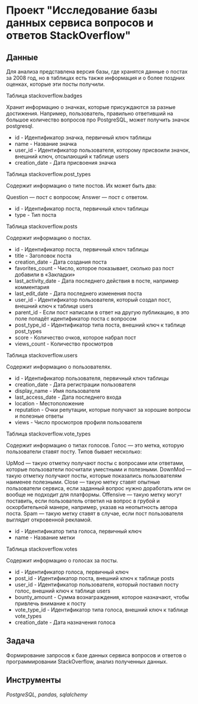 # Проект "Исследование базы данных сервиса вопросов и ответов StackOverflow"

## Данные

Для анализа представлена версия базы, где хранятся данные о постах за 2008 год, но в таблицах есть также информация и о более поздних оценках, которые эти посты получили.

Таблица stackoverflow.badges

Хранит информацию о значках, которые присуждаются за разные достижения. Например, пользователь, правильно ответивший на большое количество вопросов про PostgreSQL, может получить значок postgresql.

- id - Идентификатор значка, первичный ключ таблицы
- name - Название значка
- user_id - Идентификатор пользователя, которому присвоили значок, внешний ключ, отсылающий к таблице users
- creation_date - Дата присвоения значка

Таблица stackoverflow.post_types

Содержит информацию о типе постов. Их может быть два:

Question — пост с вопросом; Answer — пост с ответом.

- id - Идентификатор поста, первичный ключ таблицы
- type - Тип поста

Таблица stackoverflow.posts

Содержит информацию о постах.

- id - Идентификатор поста, первичный ключ таблицы
- title - Заголовок поста
- creation_date - Дата создания поста
- favorites_count - Число, которое показывает, сколько раз пост добавили в «Закладки»
- last_activity_date - Дата последнего действия в посте, например комментария
- last_edit_date - Дата последнего изменения поста
- user_id - Идентификатор пользователя, который создал пост, внешний ключ к таблице users
- parent_id - Если пост написали в ответ на другую публикацию, в это поле попадёт идентификатор поста с вопросом
- post_type_id - Идентификатор типа поста, внешний ключ к таблице post_types
- score - Количество очков, которое набрал пост
- views_count - Количество просмотров

Таблица stackoverflow.users

Содержит информацию о пользователях.

- id - Идентификатор пользователя, первичный ключ таблицы
- creation_date - Дата регистрации пользователя
- display_name - Имя пользователя
- last_access_date - Дата последнего входа
- location - Местоположение
- reputation - Очки репутации, которые получают за хорошие вопросы и полезные ответы
- views - Число просмотров профиля пользователя

Таблица stackoverflow.vote_types

Содержит информацию о типах голосов. Голос — это метка, которую пользователи ставят посту. Типов бывает несколько:

UpMod — такую отметку получают посты с вопросами или ответами, которые пользователи посчитали уместными и полезными. DownMod — такую отметку получают посты, которые показались пользователям наименее полезными. Close — такую метку ставят опытные пользователи сервиса, если заданный вопрос нужно доработать или он вообще не подходит для платформы. Offensive — такую метку могут поставить, если пользователь ответил на вопрос в грубой и оскорбительной манере, например, указав на неопытность автора поста. Spam — такую метку ставят в случае, если пост пользователя выглядит откровенной рекламой.

- id - Идентификатор типа голоса, первичный ключ
- name - Название метки

Таблица stackoverflow.votes

Содержит информацию о голосах за посты.

- id - Идентификатор голоса, первичный ключ
- post_id - Идентификатор поста, внешний ключ к таблице posts
- user_id - Идентификатор пользователя, который поставил посту голос, внешний ключ к таблице users
- bounty_amount - Сумма вознаграждения, которое назначают, чтобы привлечь внимание к посту
- vote_type_id - Идентификатор типа голоса, внешний ключ к таблице vote_types
- creation_date - Дата назначения голоса

## Задача

Формирование запросов к базе данных сервиса вопросов и ответов о программировании StackOverflow, анализ полученных данных.

## Инструменты
*PostgreSQL, pandas, sqlalchemy*
